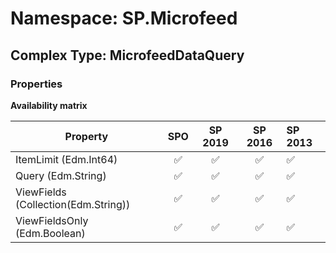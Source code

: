 # Namespace: SP.Microfeed

## Complex Type: MicrofeedDataQuery

### Properties

**Availability matrix**

Property | SPO | SP 2019 | SP 2016 | SP 2013
----------|:---:|:-------:|:-------:|:-------
ItemLimit (Edm.Int64) | ✅ | ✅ | ✅ | ✅
Query (Edm.String) | ✅ | ✅ | ✅ | ✅
ViewFields (Collection(Edm.String)) | ✅ | ✅ | ✅ | ✅
ViewFieldsOnly (Edm.Boolean) | ✅ | ✅ | ✅ | ✅
